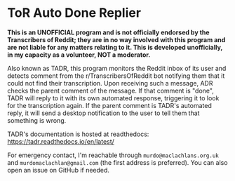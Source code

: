 # ToR Auto Done Replier

**This is an UNOFFICIAL program and is not officially endorsed by the Transcribers of Reddit; they are in no way involved with this program and are not liable for any matters relating to it. This is developed unofficially, in my capacity as a volunteer, NOT a moderator.**

Also known as TADR, this program monitors the Reddit inbox of its user and detects comment from the r/TranscribersOfReddit bot notifying them that it could not find their transcription. Upon receiving such a message, ADR checks the parent comment of the message. If that comment is "done", TADR will reply to it with its own automated response, triggering it to look for the transcription again. If the parent comment is TADR's automated reply, it will send a desktop notification to the user to tell them that something is wrong.

TADR's documentation is hosted at readthedocs: https://tadr.readthedocs.io/en/latest/

For emergency contact, I'm reachable through `murdo@maclachlans.org.uk` and `murdomaclachlan@gmail.com` (the first address is preferred). You can also open an issue on GitHub if needed.
